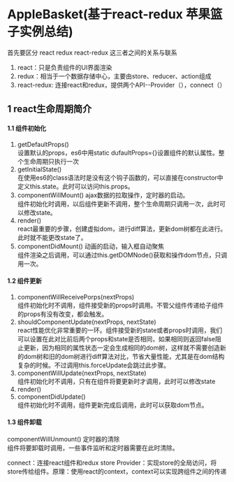 # AppleBasket(基于react-redux 苹果篮子实例总结)

首先要区分 react redux react-redux 这三者之间的关系与联系
1. react：只是负责组件的UI界面渲染
2. redux：相当于一个数据存储中心，主要由store、reducer、action组成
3. react-redux: 连接react和redux，提供两个API--Provider（），connect（）

## 1 react生命周期简介

#### 1.1 组件初始化
1. getDefaultProps()<br/>
设置默认的props，es6中用static dufaultProps={}设置组件的默认属性。整个生命周期只执行一次
2. getInitialState()<br/>
在使用es6的class语法时是没有这个钩子函数的，可以直接在constructor中定义this.state。此时可以访问this.props。
3. componentWillMount() ajax数据的拉取操作，定时器的启动。<br/>
组件初始化时调用，以后组件更新不调用，整个生命周期只调用一次，此时可以修改state。
4. render()<br/>
react最重要的步骤，创建虚拟dom，进行diff算法，更新dom树都在此进行。此时就不能更改state了。
5. componentDidMount() 动画的启动，输入框自动聚焦<br/>
组件渲染之后调用，可以通过this.getDOMNode()获取和操作dom节点，只调用一次。

#### 1.2 组件更新
1. componentWillReceivePorps(nextProps)<br/>
组件初始化时不调用，组件接受新的props时调用。不管父组件传递给子组件的props有没有改变，都会触发。
2. shouldComponentUpdate(nextProps, nextState)<br/>
react性能优化非常重要的一环。组件接受新的state或者props时调用，我们可以设置在此对比前后两个props和state是否相同，如果相同则返回false阻止更新，因为相同的属性状态一定会生成相同的dom树，这样就不需要创造新的dom树和旧的dom树进行diff算法对比，节省大量性能，尤其是在dom结构复杂的时候。不过调用this.forceUpdate会跳过此步骤。
3. componentWillUpdate(nextProps, nextState)<br/>
组件初始化时不调用，只有在组件将要更新时才调用，此时可以修改state
4. render()
5. componentDidUpdate()<br/>
组件初始化时不调用，组件更新完成后调用，此时可以获取dom节点。

#### 1.3 组件卸载
componentWillUnmount() 定时器的清除<br/>
组件将要卸载时调用，一些事件监听和定时器需要在此时清除。
  
connect：连接react组件和redux store
Provider：实现store的全局访问，将store传给组件。原理：使用react的context，context可以实现跨组件之间的传递
